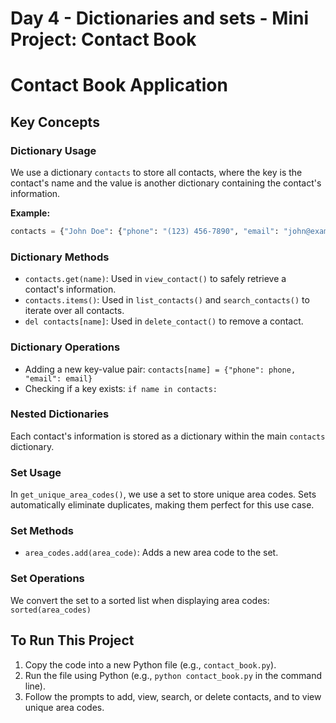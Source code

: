 # Day 4 - Dictionaries and sets - Mini Project: Contact Book

# Contact Book Application

## Key Concepts

### Dictionary Usage

We use a dictionary `contacts` to store all contacts, where the key is the contact's name and the value is another dictionary containing the contact's information.

**Example:**
```python
contacts = {"John Doe": {"phone": "(123) 456-7890", "email": "john@example.com"}}
```

### Dictionary Methods

- `contacts.get(name)`: Used in `view_contact()` to safely retrieve a contact's information.
- `contacts.items()`: Used in `list_contacts()` and `search_contacts()` to iterate over all contacts.
- `del contacts[name]`: Used in `delete_contact()` to remove a contact.

### Dictionary Operations

- Adding a new key-value pair: `contacts[name] = {"phone": phone, "email": email}`
- Checking if a key exists: `if name in contacts:`

### Nested Dictionaries

Each contact's information is stored as a dictionary within the main `contacts` dictionary.

### Set Usage

In `get_unique_area_codes()`, we use a set to store unique area codes. Sets automatically eliminate duplicates, making them perfect for this use case.

### Set Methods

- `area_codes.add(area_code)`: Adds a new area code to the set.

### Set Operations

We convert the set to a sorted list when displaying area codes: `sorted(area_codes)`

## To Run This Project

1. Copy the code into a new Python file (e.g., `contact_book.py`).
2. Run the file using Python (e.g., `python contact_book.py` in the command line).
3. Follow the prompts to add, view, search, or delete contacts, and to view unique area codes.